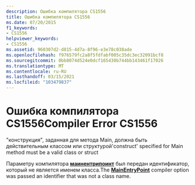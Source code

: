 ```yaml
---
description: Ошибка компилятора CS1556
title: Ошибка компилятора CS1556
ms.date: 07/20/2015
f1_keywords:
- CS1556
helpviewer_keywords:
- CS1556
ms.assetid: 960307d2-d815-4d7a-8f96-e3e78c038ade
ms.openlocfilehash: f976579fc2a8f5fdfabf005c35dc3ec32091bcf8
ms.sourcegitcommit: 0bb8074d524e0dcf165430b744bb143461f17026
ms.translationtype: MT
ms.contentlocale: ru-RU
ms.lasthandoff: 03/15/2021
ms.locfileid: "103479837"
---
```

# <a name="compiler-error-cs1556"></a><span data-ttu-id="6f493-103">Ошибка компилятора CS1556</span><span class="sxs-lookup"><span data-stu-id="6f493-103">Compiler Error CS1556</span></span>

<span data-ttu-id="6f493-104">"конструкция", заданная для метода Main, должна быть действительным классом или структурой</span><span class="sxs-lookup"><span data-stu-id="6f493-104">'construct' specified for Main method must be a valid class or struct</span></span>  
  
 <span data-ttu-id="6f493-105">Параметру компилятора [**маинентрипоинт**](../language-reference/compiler-options/advanced.md#mainentrypoint-or-startupobject) был передан идентификатор, который не является именем класса.</span><span class="sxs-lookup"><span data-stu-id="6f493-105">The [**MainEntryPoint**](../language-reference/compiler-options/advanced.md#mainentrypoint-or-startupobject) compiler option was passed an identifier that was not a class name.</span></span>
